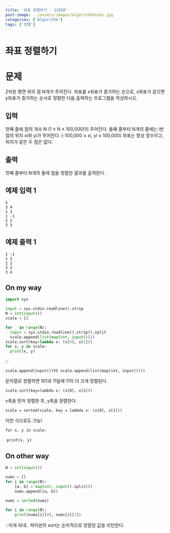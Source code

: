 ```yaml
---
title: '좌표 정렬하기 - 11650'
post-image: ../assets/images/algorithmStudy.jpg
categories: ['Algorithm']
tags: ['정렬']
---
```


# 좌표 정렬하기

# 문제

2차원 평면 위의 점 N개가 주어진다. 좌표를 x좌표가 증가하는 순으로, x좌표가 같으면 y좌표가 증가하는 순서로 정렬한 다음 출력하는 프로그램을 작성하시오.

## 입력

첫째 줄에 점의 개수 N (1 ≤ N ≤ 100,000)이 주어진다. 둘째 줄부터 N개의 줄에는 i번점의 위치 xi와 yi가 주어진다. (-100,000 ≤ xi, yi ≤ 100,000) 좌표는 항상 정수이고, 위치가 같은 두 점은 없다.

## 출력

첫째 줄부터 N개의 줄에 점을 정렬한 결과를 출력한다.

## 예제 입력 1

```
5
3 4
1 1
1 -1
2 2
3 3
```

## 예제 출력 1

```
1 -1
1 1
2 2
3 3
3 4
```

## On my way

```python
import sys

input = sys.stdin.readline().strip
N = int(input())
scale = []

for _ in range(N):
  input = sys.stdin.readline().strip().split
  scale.append(list(map(int, input())))
scale.sort(key=lambda x: (x[0], x[1]))
for x, y in scale:
  print(x, y)


```

💡

`scale.append(input())VS scale.append(list(map(int, input())))`

문자열로 정렬하면 101과 11일때 11이 더 크게 정렬된다.

`scale.sort(key=lambda x: (x[0], x[1]))`

x축을 먼저 정렬한 후, y축을 정렬한다.

`scale = sorted(scale, key = lambda x: (x[0], x[1]))`

이런 식으로도 가능!

`for x, y in scale:`

​	`print(x, y)`

## On other way

```python
N = int(input())

nums = []
for i in range(N):
    [a, b] = map(int, input().split())
    nums.append([a, b])
    
nums = sorted(nums)

for i in range(N):
    print(nums[i][0], nums[i][1])
```

💡이게 되네.. 파이썬의 sort는 순차적으로 정렬된 값을 리턴한다.

